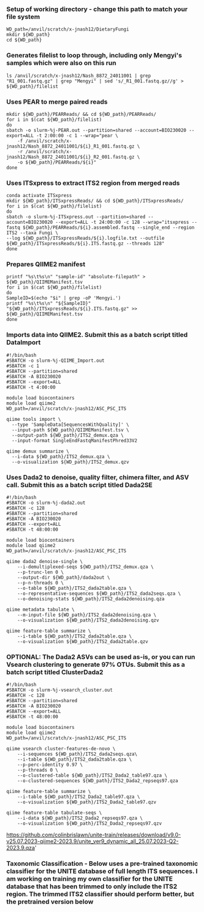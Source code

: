 ### Setup of working directory - change this path to match your file system
```
WD_path=/anvil/scratch/x-jnash12/DietaryFungi
mkdir ${WD_path}
cd ${WD_path}
```

### Generates filelist to loop through, including only Mengyi's samples which were also on this run
```
ls /anvil/scratch/x-jnash12/Nash_8872_24011001 | grep "R1_001.fastq.gz" | grep "Mengyi" | sed 's/_R1_001.fastq.gz//g' > ${WD_path}/filelist
```

### Uses PEAR to merge paired reads
```
mkdir ${WD_path}/PEARReads/ && cd ${WD_path}/PEARReads/
for i in $(cat ${WD_path}/filelist)
do
sbatch -o slurm-%j-PEAR.out --partition=shared --account=BIO230020 --export=ALL -t 2:00:00 -c 1 --wrap="pear \
	-f /anvil/scratch/x-jnash12/Nash_8872_24011001/${i}_R1_001.fastq.gz \
	-r /anvil/scratch/x-jnash12/Nash_8872_24011001/${i}_R2_001.fastq.gz \
	-o ${WD_path}/PEARReads/${i}"
done
```

### Uses ITSxpress to extract ITS2 region from merged reads
```
conda activate ITSxpress
mkdir ${WD_path}/ITSxpressReads/ && cd ${WD_path}/ITSxpressReads/
for i in $(cat ${WD_path}/filelist)
do
sbatch -o slurm-%j-ITSxpress.out --partition=shared --account=BIO230020 --export=ALL -t 24:00:00 -c 128 --wrap="itsxpress --fastq ${WD_path}/PEARReads/${i}.assembled.fastq --single_end --region ITS2 --taxa Fungi \
--log ${WD_path}/ITSxpressReads/${i}.logfile.txt --outfile ${WD_path}/ITSxpressReads/${i}.ITS.fastq.gz --threads 128"
done
```

### Prepares QIIME2 manifest
```
printf "%s\t%s\n" "sample-id" "absolute-filepath" > ${WD_path}/QIIMEManifest.tsv
for i in $(cat ${WD_path}/filelist)
do
SampleID=$(echo "$i" | grep -oP 'Mengyi.')
printf "%s\t%s\n" "${SampleID}" "${WD_path}/ITSxpressReads/${i}.ITS.fastq.gz" >> ${WD_path}/QIIMEManifest.tsv
done
```

### Imports data into QIIME2. Submit this as a batch script titled DataImport
```
#!/bin/bash
#SBATCH -o slurm-%j-QIIME_Import.out
#SBATCH -c 1
#SBATCH --partition=shared 
#SBATCH -A BIO230020
#SBATCH --export=ALL
#SBATCH -t 4:00:00

module load biocontainers
module load qiime2
WD_path=/anvil/scratch/x-jnash12/ASC_PSC_ITS

qiime tools import \
  --type 'SampleData[SequencesWithQuality]' \
  --input-path ${WD_path}/QIIMEManifest.tsv \
  --output-path ${WD_path}/ITS2_demux.qza \
  --input-format SingleEndFastqManifestPhred33V2

qiime demux summarize \
  --i-data ${WD_path}/ITS2_demux.qza \
  --o-visualization ${WD_path}/ITS2_demux.qzv

 ```


### Uses Dada2 to denoise, quality filter, chimera filter, and ASV call. Submit this as a batch script titled Dada2SE
```
#!/bin/bash
#SBATCH -o slurm-%j-dada2.out
#SBATCH -c 128
#SBATCH --partition=shared 
#SBATCH -A BIO230020
#SBATCH --export=ALL
#SBATCH -t 48:00:00

module load biocontainers
module load qiime2
WD_path=/anvil/scratch/x-jnash12/ASC_PSC_ITS

qiime dada2 denoise-single \
	--i-demultiplexed-seqs ${WD_path}/ITS2_demux.qza \
	--p-trunc-len 0 \
	--output-dir ${WD_path}/dada2out \
	--p-n-threads 0 \
	--o-table ${WD_path}/ITS2_dada2table.qza \
	--o-representative-sequences ${WD_path}/ITS2_dada2seqs.qza \
	--o-denoising-stats ${WD_path}/ITS2_dada2denoising.qza

qiime metadata tabulate \
	--m-input-file ${WD_path}/ITS2_dada2denoising.qza \
	--o-visualization ${WD_path}/ITS2_dada2denoising.qzv

qiime feature-table summarize \
	--i-table ${WD_path}/ITS2_dada2table.qza \
	--o-visualization ${WD_path}/ITS2_dada2table.qzv
```


### OPTIONAL: The Dada2 ASVs can be used as-is, or you can run Vsearch clustering to generate 97% OTUs. Submit this as a batch script titled ClusterDada2
```
#!/bin/bash
#SBATCH -o slurm-%j-vsearch_cluster.out
#SBATCH -c 128
#SBATCH --partition=shared 
#SBATCH -A BIO230020
#SBATCH --export=ALL
#SBATCH -t 48:00:00

module load biocontainers
module load qiime2
WD_path=/anvil/scratch/x-jnash12/ASC_PSC_ITS

qiime vsearch cluster-features-de-novo \
	--i-sequences ${WD_path}/ITS2_dada2seqs.qza\
	--i-table ${WD_path}/ITS2_dada2table.qza \
	--p-perc-identity 0.97 \
	--p-threads 0 \
	--o-clustered-table ${WD_path}/ITS2_Dada2_table97.qza \
	--o-clustered-sequences ${WD_path}/ITS2_Dada2_repseqs97.qza

qiime feature-table summarize \
	--i-table ${WD_path}/ITS2_Dada2_table97.qza \
	--o-visualization ${WD_path}/ITS2_Dada2_table97.qzv

qiime feature-table tabulate-seqs \
	--i-data ${WD_path}/ITS2_Dada2_repseqs97.qza \
	--o-visualization ${WD_path}/ITS2_Dada2_repseqs97.qzv
```
https://github.com/colinbrislawn/unite-train/releases/download/v9.0-v25.07.2023-qiime2-2023.9/unite_ver9_dynamic_all_25.07.2023-Q2-2023.9.qza'

### Taxonomic Classification - Below uses a pre-trained taxonomic classifier for the UNITE database of full length ITS sequences. I am working on training my own classifier for the UNITE database that has been trimmed to only include the ITS2 region. The trimmed ITS2 classifier should perform better, but the pretrained version below 